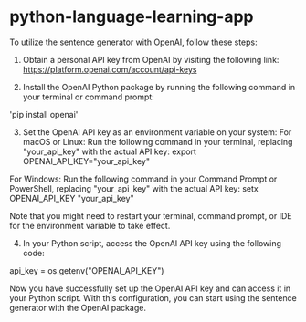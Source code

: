 # python-language-learning-app

To utilize the sentence generator with OpenAI, follow these steps:

1. Obtain a personal API key from OpenAI by visiting the following link: https://platform.openai.com/account/api-keys

2. Install the OpenAI Python package by running the following command in your terminal or command prompt:

'pip install openai'

3. Set the OpenAI API key as an environment variable on your system:
   For macOS or Linux:
   Run the following command in your terminal, replacing "your_api_key" with the actual API key:
   export OPENAI_API_KEY="your_api_key"

For Windows:
Run the following command in your Command Prompt or PowerShell, replacing "your_api_key" with the actual API key:
setx OPENAI_API_KEY "your_api_key"

Note that you might need to restart your terminal, command prompt, or IDE for the environment variable to take effect.

4. In your Python script, access the OpenAI API key using the following code:

api_key = os.getenv("OPENAI_API_KEY")

Now you have successfully set up the OpenAI API key and can access it in your Python script. With this configuration, you can start using the sentence generator with the OpenAI package.
